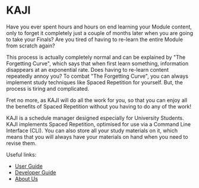 # KAJI

Have you ever spent hours and hours on end learning your Module content, only to forget it completely 
just a couple of months later when you are going to take your Finals? Are you tired of having to re-learn the 
entire Module from scratch again?

This process is actually completely normal and can be explained by "The Forgetting Curve", which says that when 
first learn something, information disappears at an exponential rate. Does having to re-learn content repeatedly 
annoy you? To combat "The Forgetting Curve", you can always implement study techniques like Spaced Repetition for yourself. 
But, the process is tiring and complicated.

Fret no more, as KAJI will do all the work for you, so that you can enjoy all the benefits of Spaced Repetition without 
you having to do any of the work!

KAJI is a schedule manager designed especially for University Students. KAJI implements Spaced Repetition, 
optimised for use via a Command Line Interface (CLI). You can also store all your study materials on it, 
which means that you will always have your materials on hand when you need to revise them.

Useful links:
* [User Guide](UserGuide.md)
* [Developer Guide](DeveloperGuide.md)
* [About Us](AboutUs.md)
